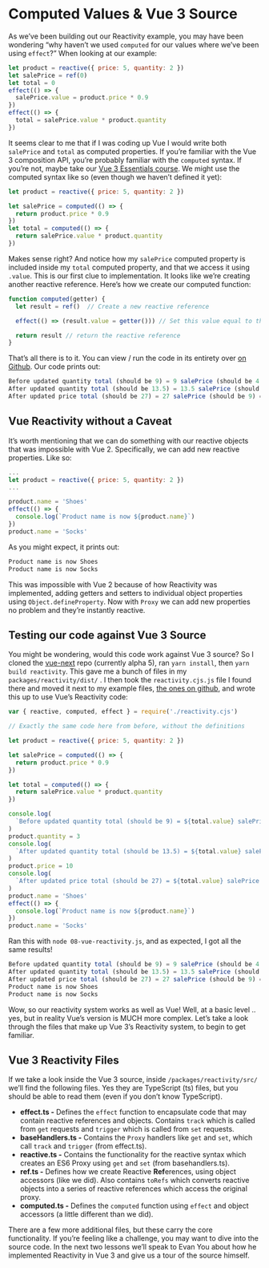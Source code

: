 # Computed Values & Vue 3 Source

As we’ve been building out our Reactivity example, you may have been wondering “why haven’t we used `computed` for our values where we’ve been using `effect`?” When looking at our example:
```javascript
let product = reactive({ price: 5, quantity: 2 })
let salePrice = ref(0)
let total = 0
effect(() => {
  salePrice.value = product.price * 0.9
})
effect(() => {
  total = salePrice.value * product.quantity
})
```

It seems clear to me that if I was coding up Vue I would write both `salePrice` and `total` as computed properties. If you’re familiar with the Vue 3 composition API, you’re probably familiar with the `computed` syntax. If you’re not, maybe take our [Vue 3 Essentials course](https://www.vuemastery.com/courses/vue-3-reactivity/vue3-reactivity/). We might use the computed syntax like so (even though we haven’t defined it yet):
```javascript
let product = reactive({ price: 5, quantity: 2 })

let salePrice = computed(() => {
  return product.price * 0.9
})
let total = computed(() => {
  return salePrice.value * product.quantity
})
```

Makes sense right? And notice how my `salePrice` computed property is included inside my `total` computed property, and that we access it using `.value`. This is our first clue to implementation. It looks like we’re creating another reactive reference. Here’s how we create our computed function:
```javascript
function computed(getter) {
  let result = ref()  // Create a new reactive reference

  effect(() => (result.value = getter())) // Set this value equal to the return value of the getter

  return result // return the reactive reference
}
```

That’s all there is to it. You can view / run the code in its entirety over [on Github](https://github.com/Code-Pop/vue-3-reactivity/blob/d497a3fc874c0e856c1315df12994ff0f04b9bb1/07-computed.js). Our code prints out:
```javascript
Before updated quantity total (should be 9) = 9 salePrice (should be 4.5) = 4.5
After updated quantity total (should be 13.5) = 13.5 salePrice (should be 4.5) = 4.5
After updated price total (should be 27) = 27 salePrice (should be 9) = 9
```

## Vue Reactivity without a Caveat

It’s worth mentioning that we can do something with our reactive objects that was impossible with Vue 2. Specifically, we can add new reactive properties. Like so:
```javascript
...
let product = reactive({ price: 5, quantity: 2 })
...

product.name = 'Shoes'
effect(() => {
  console.log(`Product name is now ${product.name}`)
})
product.name = 'Socks'
```

As you might expect, it prints out:
```javascript
Product name is now Shoes
Product name is now Socks
```

This was impossible with Vue 2 because of how Reactivity was implemented, adding getters and setters to individual object properties using `Object.defineProperty`. Now with `Proxy` we can add new properties no problem and they’re instantly reactive.

## Testing our code against Vue 3 Source

You might be wondering, would this code work against Vue 3 source? So I cloned the [vue-next](https://github.com/vuejs/vue-next) repo (currently alpha 5), ran `yarn install`, then `yarn build reactivity`. This gave me a bunch of files in my `packages/reactivity/dist/` . I then took the `reactivity.cjs.js` file I found there and moved it next to my example files, [the ones on github](https://github.com/Code-Pop/vue-3-reactivity), and wrote this up to use Vue’s Reactivity code:
```javascript
var { reactive, computed, effect } = require('./reactivity.cjs')

// Exactly the same code here from before, without the definitions

let product = reactive({ price: 5, quantity: 2 })

let salePrice = computed(() => {
  return product.price * 0.9
})

let total = computed(() => {
  return salePrice.value * product.quantity
})

console.log(
  `Before updated quantity total (should be 9) = ${total.value} salePrice (should be 4.5) = ${salePrice.value}`
)
product.quantity = 3
console.log(
  `After updated quantity total (should be 13.5) = ${total.value} salePrice (should be 4.5) = ${salePrice.value}`
)
product.price = 10
console.log(
  `After updated price total (should be 27) = ${total.value} salePrice (should be 9) = ${salePrice.value}`
)
product.name = 'Shoes'
effect(() => {
  console.log(`Product name is now ${product.name}`)
})
product.name = 'Socks'
```

Ran this with `node 08-vue-reactivity.js`, and as expected, I got all the same results!
```javascript
Before updated quantity total (should be 9) = 9 salePrice (should be 4.5) = 4.5
After updated quantity total (should be 13.5) = 13.5 salePrice (should be 4.5) = 4.5
After updated price total (should be 27) = 27 salePrice (should be 9) = 9
Product name is now Shoes
Product name is now Socks
```

Wow, so our reactivity system works as well as Vue! Well, at a basic level .. yes, but in reality Vue’s version is MUCH more complex. Let’s take a look through the files that make up Vue 3’s Reactivity system, to begin to get familiar.

## Vue 3 Reactivity Files

If we take a look inside the Vue 3 source, inside `/packages/reactivity/src/` we’ll find the following files. Yes they are TypeScript (ts) files, but you should be able to read them (even if you don’t know TypeScript).

- **effect.ts -** Defines the `effect` function to encapsulate code that may contain reactive references and objects. Contains `track` which is called from `get` requests and `trigger` which is called from `set` requests.
- **baseHandlers.ts -** Contains the `Proxy` handlers like `get` and `set`, which call `track` and `trigger` (from effect.ts).
- **reactive.ts -** Contains the functionality for the reactive syntax which creates an ES6 Proxy using `get` and `set` (from basehandlers.ts).
- **ref.ts -** Defines how we create Reactive **Ref**erences, using object accessors (like we did). Also contains `toRefs` which converts reactive objects into a series of reactive references which access the original proxy.
- **computed.ts -** Defines the `computed` function using `effect` and object accessors (a little different than we did).

There are a few more additional files, but these carry the core functionality. If you’re feeling like a challenge, you may want to dive into the source code. In the next two lessons we’ll speak to Evan You about how he implemented Reactivity in Vue 3 and give us a tour of the source himself.
